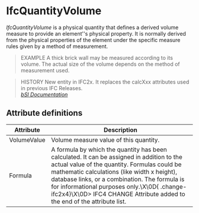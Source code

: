 IfcQuantityVolume
=================
_IfcQuantityVolume_ is a physical quantity that defines a derived volume
measure to provide an element''s physical property. It is normally derived
from the physical properties of the element under the specific measure rules
given by a method of measurement.  
  
> EXAMPLE  A thick brick wall may be measured according to its volume. The
> actual size of the volume depends on the method of measurement used.  
  
> HISTORY  New entity in IFC2x. It replaces the calcXxx attributes used in
> previous IFC Releases.  
[ _bSI
Documentation_](https://standards.buildingsmart.org/IFC/DEV/IFC4_2/FINAL/HTML/schema/ifcquantityresource/lexical/ifcquantityvolume.htm)


Attribute definitions
---------------------
| Attribute   | Description                                                                                                                                                                                                                                                                                                                                                           |
|-------------|-----------------------------------------------------------------------------------------------------------------------------------------------------------------------------------------------------------------------------------------------------------------------------------------------------------------------------------------------------------------------|
| VolumeValue | Volume measure value of this quantity.                                                                                                                                                                                                                                                                                                                                |
| Formula     | A formula by which the quantity has been calculated. It can be assigned in addition to the actual value of the quantity. Formulas could be mathematic calculations (like width x height), database links, or a combination. The formula is for informational purposes only.\X\0D{ .change-ifc2x4}\X\0D> IFC4 CHANGE Attribute added to the end of the attribute list. |

